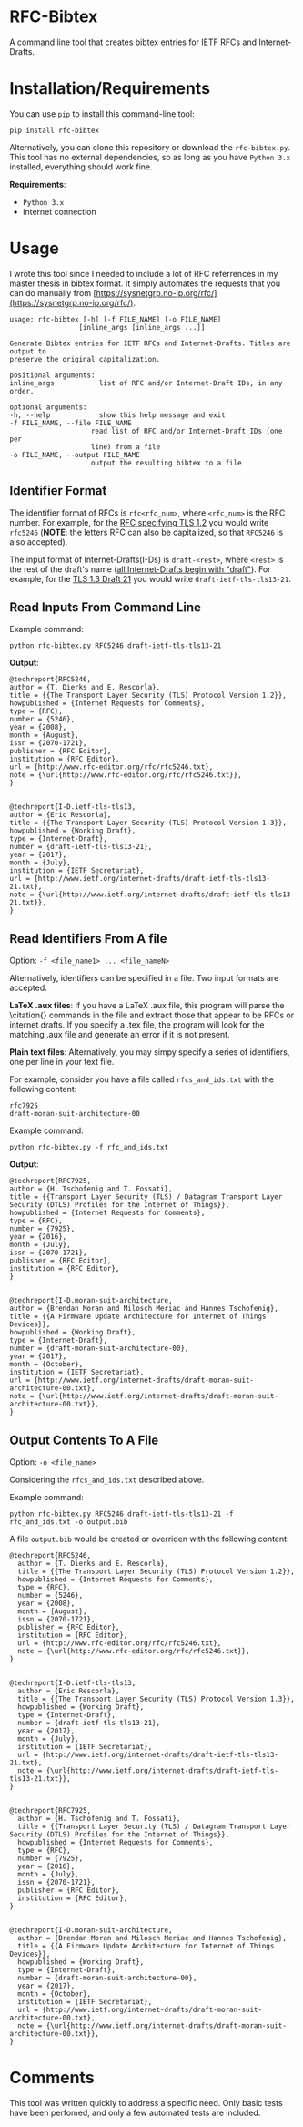 # RFC-Bibtex
A command line tool that creates bibtex entries for IETF RFCs and Internet-Drafts.

# Installation/Requirements

You can use `pip` to install this command-line tool:

    pip install rfc-bibtex

Alternatively, you can clone this repository or download the `rfc-bibtex.py`. This tool has no
external dependencies, so as long as you have `Python 3.x` installed, everything
should work fine.

**Requirements**:

* `Python 3.x`
* internet connection

# Usage

I wrote this tool since I needed to include a lot of RFC referrences in my master thesis
in bibtex format. It simply automates the requests that you can do manually from [https://sysnetgrp.no-ip.org/rfc/](https://sysnetgrp.no-ip.org/rfc/).

    usage: rfc-bibtex [-h] [-f FILE_NAME] [-o FILE_NAME]
                     [inline_args [inline_args ...]]

    Generate Bibtex entries for IETF RFCs and Internet-Drafts. Titles are output to
    preserve the original capitalization.

    positional arguments:
    inline_args           list of RFC and/or Internet-Draft IDs, in any order.

    optional arguments:
    -h, --help            show this help message and exit
    -f FILE_NAME, --file FILE_NAME
                        read list of RFC and/or Internet-Draft IDs (one per
                        line) from a file
    -o FILE_NAME, --output FILE_NAME
                        output the resulting bibtex to a file

## Identifier Format

The identifier format of RFCs is `rfc<rfc_num>`, where `<rfc_num>` is the RFC number.
For example, for the [RFC specifying TLS 1.2](https://tools.ietf.org/html/rfc5246) you
would write `rfc5246` (**NOTE**: the letters RFC can also be capitalized, so that `RFC5246` is also accepted).

The input format of Internet-Drafts(I-Ds) is `draft-<rest>`, where `<rest>` is the rest of
the draft's name ([all Internet-Drafts begin with "draft"](https://www.ietf.org/id-info/guidelines.html#naming)). For example, for the
[TLS 1.3 Draft 21]() you would write `draft-ietf-tls-tls13-21`.


## Read Inputs From Command Line

Example command:

`python rfc-bibtex.py RFC5246 draft-ietf-tls-tls13-21`

**Output**:

    @techreport{RFC5246,
    author = {T. Dierks and E. Rescorla},
    title = {{The Transport Layer Security (TLS) Protocol Version 1.2}},
    howpublished = {Internet Requests for Comments},
    type = {RFC},
    number = {5246},
    year = {2008},
    month = {August},
    issn = {2070-1721},
    publisher = {RFC Editor},
    institution = {RFC Editor},
    url = {http://www.rfc-editor.org/rfc/rfc5246.txt},
    note = {\url{http://www.rfc-editor.org/rfc/rfc5246.txt}},
    }


    @techreport{I-D.ietf-tls-tls13,
    author = {Eric Rescorla},
    title = {{The Transport Layer Security (TLS) Protocol Version 1.3}},
    howpublished = {Working Draft},
    type = {Internet-Draft},
    number = {draft-ietf-tls-tls13-21},
    year = {2017},
    month = {July},
    institution = {IETF Secretariat},
    url = {http://www.ietf.org/internet-drafts/draft-ietf-tls-tls13-21.txt},
    note = {\url{http://www.ietf.org/internet-drafts/draft-ietf-tls-tls13-21.txt}},
    }


## Read Identifiers From A file

Option: `-f <file_name1> ... <file_nameN>`

Alternatively, identifiers can be specified in a file.  Two input formats are accepted.

**LaTeX .aux files**: If you have a LaTeX .aux file, this program will parse the \citation{} commands in the file
and extract those that appear to be RFCs or internet drafts. If you specify a .tex file, the program will look for the matching .aux
file and generate an error if it is not present.

**Plain text files**: Alternatively, you may simpy specify a series of identifiers, one per line in your text file.

For example, consider you have a file called `rfcs_and_ids.txt` with the following
content:

    rfc7925
    draft-moran-suit-architecture-00

Example command:

`python rfc-bibtex.py -f rfc_and_ids.txt`

**Output**:


    @techreport{RFC7925,
    author = {H. Tschofenig and T. Fossati},
    title = {{Transport Layer Security (TLS) / Datagram Transport Layer Security (DTLS) Profiles for the Internet of Things}},
    howpublished = {Internet Requests for Comments},
    type = {RFC},
    number = {7925},
    year = {2016},
    month = {July},
    issn = {2070-1721},
    publisher = {RFC Editor},
    institution = {RFC Editor},
    }


    @techreport{I-D.moran-suit-architecture,
    author = {Brendan Moran and Milosch Meriac and Hannes Tschofenig},
    title = {{A Firmware Update Architecture for Internet of Things Devices}},
    howpublished = {Working Draft},
    type = {Internet-Draft},
    number = {draft-moran-suit-architecture-00},
    year = {2017},
    month = {October},
    institution = {IETF Secretariat},
    url = {http://www.ietf.org/internet-drafts/draft-moran-suit-architecture-00.txt},
    note = {\url{http://www.ietf.org/internet-drafts/draft-moran-suit-architecture-00.txt}},
    }


## Output Contents To A File

Option: `-o <file_name>`

Considering the `rfcs_and_ids.txt` described above.

Example command:

`python rfc-bibtex.py RFC5246 draft-ietf-tls-tls13-21 -f rfc_and_ids.txt -o output.bib`

A file `output.bib` would be created or overriden with the following content:

    @techreport{RFC5246,
      author = {T. Dierks and E. Rescorla},
      title = {{The Transport Layer Security (TLS) Protocol Version 1.2}},
      howpublished = {Internet Requests for Comments},
      type = {RFC},
      number = {5246},
      year = {2008},
      month = {August},
      issn = {2070-1721},
      publisher = {RFC Editor},
      institution = {RFC Editor},
      url = {http://www.rfc-editor.org/rfc/rfc5246.txt},
      note = {\url{http://www.rfc-editor.org/rfc/rfc5246.txt}},
    }


    @techreport{I-D.ietf-tls-tls13,
      author = {Eric Rescorla},
      title = {{The Transport Layer Security (TLS) Protocol Version 1.3}},
      howpublished = {Working Draft},
      type = {Internet-Draft},
      number = {draft-ietf-tls-tls13-21},
      year = {2017},
      month = {July},
      institution = {IETF Secretariat},
      url = {http://www.ietf.org/internet-drafts/draft-ietf-tls-tls13-21.txt},
      note = {\url{http://www.ietf.org/internet-drafts/draft-ietf-tls-tls13-21.txt}},
    }


    @techreport{RFC7925,
      author = {H. Tschofenig and T. Fossati},
      title = {{Transport Layer Security (TLS) / Datagram Transport Layer Security (DTLS) Profiles for the Internet of Things}},
      howpublished = {Internet Requests for Comments},
      type = {RFC},
      number = {7925},
      year = {2016},
      month = {July},
      issn = {2070-1721},
      publisher = {RFC Editor},
      institution = {RFC Editor},
    }


    @techreport{I-D.moran-suit-architecture,
      author = {Brendan Moran and Milosch Meriac and Hannes Tschofenig},
      title = {{A Firmware Update Architecture for Internet of Things Devices}},
      howpublished = {Working Draft},
      type = {Internet-Draft},
      number = {draft-moran-suit-architecture-00},
      year = {2017},
      month = {October},
      institution = {IETF Secretariat},
      url = {http://www.ietf.org/internet-drafts/draft-moran-suit-architecture-00.txt},
      note = {\url{http://www.ietf.org/internet-drafts/draft-moran-suit-architecture-00.txt}},
    }

# Comments

This tool was written quickly to address a specific need. Only basic tests
have been perfomed, and only a few automated tests are included.
